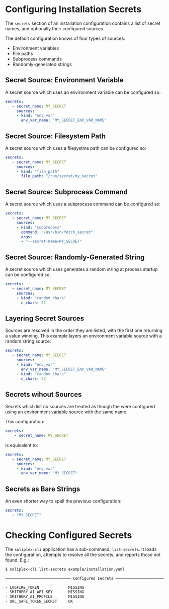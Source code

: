 # Configuring Installation Secrets

The `secrets` section of an installation configuration contains a list
of secret names, and optionally their configured sources.

The default configuration knows of four types of sources:

- Environment variables
- File paths
- Subprocess commands
- Randomly-generated strings

## Secret Source: Environment Variable

A secret source which uses an environment variable can be configured so:

```yaml
secrets:
   - secret_name: MY_SECRET
     sources:
     - kind: "env_var"
       env_var_name: "MY_SECRET_ENV_VAR_NAME"
```

## Secret Source: Filesystem Path

A secret source which uses a filesystme path can be configured so:

```yaml
secrets:
   - secret_name: MY_SECRET
     sources:
     - kind: "file_path"
       file_path: "/run/secret/my_secret"
```


## Secret Source: Subprocess Command

A secret source which uses a subprocess command can be configured so:

```yaml
secrets:
   - secret_name: MY_SECRET
     sources:
     - kind: "subprocess"
       command: "/usr/bin/fetch_secret"
       args:
       - "--secret-name=MY_SECRET"
```


## Secret Source: Randomly-Generated String

A secret source which uses generates a random string at process startup
can be configured so:

```yaml
secrets:
   - secret_name: MY_SECRET
     sources:
     - kind: "random_chars"
       n_chars: 32
```

## Layering Secret Sources
Sources are resolved in the order they are listed, with the first one
returning a value winning.  This example layers an environment variable
source with a random string source:

```yaml
secrets:
   - secret_name: MY_SECRET
     sources:
     - kind: "env_var"
       env_var_name: "MY_SECRET_ENV_VAR_NAME"
     - kind: "random_chars"
       n_chars: 32
```


## Secrets wihout Sources

Secrets which list no sources are treated as though the were configured
using an environment variable source with the same name.

This configuration:

```yaml
secrets:
    - secret_name: MY_SECRET
```

is equivalent to:

```yaml
secrets:
   - secret_name: MY_SECRET
     sources:
     - kind: "env_var"
       env_var_name: "MY_SECRET"
```

## Secrets as Bare Strings

An even shorter way to spell the previous configuration:

```yaml
secrets:
   - "MY_SECRET"

```

# Checking Configured Secrets

The `soliplex-cli` application has a sub-command, `list-secrets`.
It loads the configuration, attempts to resolve all the secrets, and
reports those not found.  E.g.:

```bash
$ soliplex-cli list-secrets example/installation.yaml 

───────────────────────────── Configured secrets ──────────────────────────────

- LOGFIRE_TOKEN             MISSING
- SMITHERY_AI_API_KEY       MISSING
- SMITHERY_AI_PROFILE       MISSING
- URL_SAFE_TOKEN_SECRET     OK

```
